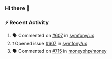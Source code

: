 ### Hi there 👋

### :zap: Recent Activity

<!--START_SECTION:activity-->
1. 🗣 Commented on [#607](https://github.com/symfony/ux/issues/607) in [symfony/ux](https://github.com/symfony/ux)
2. ❗️ Opened issue [#607](https://github.com/symfony/ux/issues/607) in [symfony/ux](https://github.com/symfony/ux)
3. 🗣 Commented on [#715](https://github.com/moneyphp/money/issues/715) in [moneyphp/money](https://github.com/moneyphp/money)
<!--END_SECTION:activity-->

<!--
**evertharmeling/evertharmeling** is a ✨ _special_ ✨ repository because its `README.md` (this file) appears on your GitHub profile.

Here are some ideas to get you started:

- 🔭 I’m currently working on ...
- 🌱 I’m currently learning ...
- 👯 I’m looking to collaborate on ...
- 🤔 I’m looking for help with ...
- 💬 Ask me about ...
- 📫 How to reach me: ...
- 😄 Pronouns: ...
- ⚡ Fun fact: ...
-->
